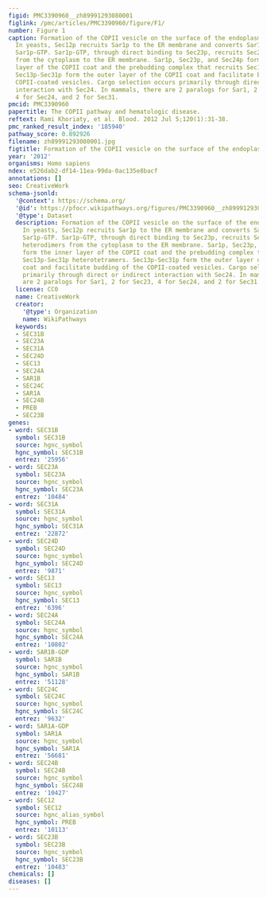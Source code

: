 ```yaml
---
figid: PMC3390960__zh89991293080001
figlink: /pmc/articles/PMC3390960/figure/F1/
number: Figure 1
caption: Formation of the COPII vesicle on the surface of the endoplasmic reticulum.
  In yeasts, Sec12p recruits Sar1p to the ER membrane and converts Sar1p-GDP into
  Sar1p-GTP. Sar1p-GTP, through direct binding to Sec23p, recruits Sec23p-Sec24p heterodimers
  from the cytoplasm to the ER membrane. Sar1p, Sec23p, and Sec24p form the inner
  layer of the COPII coat and the prebudding complex that recruits Sec13p-Sec31p heterotetramers.
  Sec13p-Sec31p form the outer layer of the COPII coat and facilitate budding of the
  COPII-coated vesicles. Cargo selection occurs primarily through direct or indirect
  interaction with Sec24. In mammals, there are 2 paralogs for Sar1, 2 for Sec23,
  4 for Sec24, and 2 for Sec31.
pmcid: PMC3390960
papertitle: The COPII pathway and hematologic disease.
reftext: Rami Khoriaty, et al. Blood. 2012 Jul 5;120(1):31-38.
pmc_ranked_result_index: '185940'
pathway_score: 0.892926
filename: zh89991293080001.jpg
figtitle: Formation of the COPII vesicle on the surface of the endoplasmic reticulum
year: '2012'
organisms: Homo sapiens
ndex: e526dab2-df14-11ea-99da-0ac135e8bacf
annotations: []
seo: CreativeWork
schema-jsonld:
  '@context': https://schema.org/
  '@id': https://pfocr.wikipathways.org/figures/PMC3390960__zh89991293080001.html
  '@type': Dataset
  description: Formation of the COPII vesicle on the surface of the endoplasmic reticulum.
    In yeasts, Sec12p recruits Sar1p to the ER membrane and converts Sar1p-GDP into
    Sar1p-GTP. Sar1p-GTP, through direct binding to Sec23p, recruits Sec23p-Sec24p
    heterodimers from the cytoplasm to the ER membrane. Sar1p, Sec23p, and Sec24p
    form the inner layer of the COPII coat and the prebudding complex that recruits
    Sec13p-Sec31p heterotetramers. Sec13p-Sec31p form the outer layer of the COPII
    coat and facilitate budding of the COPII-coated vesicles. Cargo selection occurs
    primarily through direct or indirect interaction with Sec24. In mammals, there
    are 2 paralogs for Sar1, 2 for Sec23, 4 for Sec24, and 2 for Sec31.
  license: CC0
  name: CreativeWork
  creator:
    '@type': Organization
    name: WikiPathways
  keywords:
  - SEC31B
  - SEC23A
  - SEC31A
  - SEC24D
  - SEC13
  - SEC24A
  - SAR1B
  - SEC24C
  - SAR1A
  - SEC24B
  - PREB
  - SEC23B
genes:
- word: SEC31B
  symbol: SEC31B
  source: hgnc_symbol
  hgnc_symbol: SEC31B
  entrez: '25956'
- word: SEC23A
  symbol: SEC23A
  source: hgnc_symbol
  hgnc_symbol: SEC23A
  entrez: '10484'
- word: SEC31A
  symbol: SEC31A
  source: hgnc_symbol
  hgnc_symbol: SEC31A
  entrez: '22872'
- word: SEC24D
  symbol: SEC24D
  source: hgnc_symbol
  hgnc_symbol: SEC24D
  entrez: '9871'
- word: SEC13
  symbol: SEC13
  source: hgnc_symbol
  hgnc_symbol: SEC13
  entrez: '6396'
- word: SEC24A
  symbol: SEC24A
  source: hgnc_symbol
  hgnc_symbol: SEC24A
  entrez: '10802'
- word: SAR1B-GDP
  symbol: SAR1B
  source: hgnc_symbol
  hgnc_symbol: SAR1B
  entrez: '51128'
- word: SEC24C
  symbol: SEC24C
  source: hgnc_symbol
  hgnc_symbol: SEC24C
  entrez: '9632'
- word: SAR1A-GDP
  symbol: SAR1A
  source: hgnc_symbol
  hgnc_symbol: SAR1A
  entrez: '56681'
- word: SEC24B
  symbol: SEC24B
  source: hgnc_symbol
  hgnc_symbol: SEC24B
  entrez: '10427'
- word: SEC12
  symbol: SEC12
  source: hgnc_alias_symbol
  hgnc_symbol: PREB
  entrez: '10113'
- word: SEC23B
  symbol: SEC23B
  source: hgnc_symbol
  hgnc_symbol: SEC23B
  entrez: '10483'
chemicals: []
diseases: []
---
```

